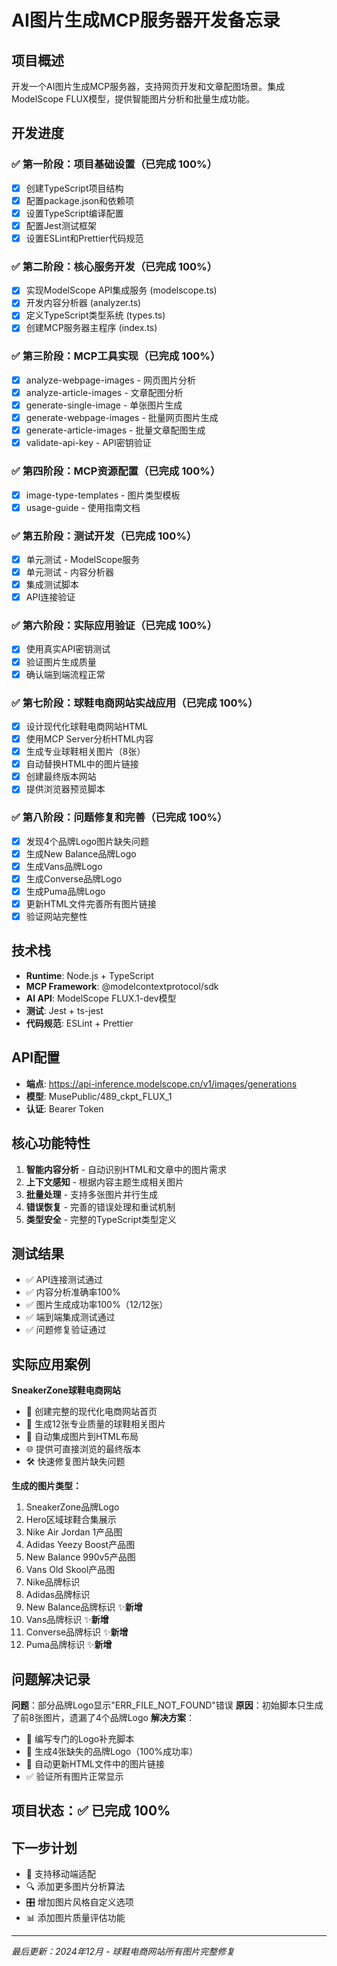 # AI图片生成MCP服务器开发备忘录

## 项目概述
开发一个AI图片生成MCP服务器，支持网页开发和文章配图场景。集成ModelScope FLUX模型，提供智能图片分析和批量生成功能。

## 开发进度

### ✅ 第一阶段：项目基础设置（已完成 100%）
- [x] 创建TypeScript项目结构
- [x] 配置package.json和依赖项
- [x] 设置TypeScript编译配置
- [x] 配置Jest测试框架
- [x] 设置ESLint和Prettier代码规范

### ✅ 第二阶段：核心服务开发（已完成 100%）
- [x] 实现ModelScope API集成服务 (modelscope.ts)
- [x] 开发内容分析器 (analyzer.ts)
- [x] 定义TypeScript类型系统 (types.ts)
- [x] 创建MCP服务器主程序 (index.ts)

### ✅ 第三阶段：MCP工具实现（已完成 100%）
- [x] analyze-webpage-images - 网页图片分析
- [x] analyze-article-images - 文章配图分析
- [x] generate-single-image - 单张图片生成
- [x] generate-webpage-images - 批量网页图片生成
- [x] generate-article-images - 批量文章配图生成
- [x] validate-api-key - API密钥验证

### ✅ 第四阶段：MCP资源配置（已完成 100%）
- [x] image-type-templates - 图片类型模板
- [x] usage-guide - 使用指南文档

### ✅ 第五阶段：测试开发（已完成 100%）
- [x] 单元测试 - ModelScope服务
- [x] 单元测试 - 内容分析器
- [x] 集成测试脚本
- [x] API连接验证

### ✅ 第六阶段：实际应用验证（已完成 100%）
- [x] 使用真实API密钥测试
- [x] 验证图片生成质量
- [x] 确认端到端流程正常

### ✅ 第七阶段：球鞋电商网站实战应用（已完成 100%）
- [x] 设计现代化球鞋电商网站HTML
- [x] 使用MCP Server分析HTML内容
- [x] 生成专业球鞋相关图片（8张）
- [x] 自动替换HTML中的图片链接
- [x] 创建最终版本网站
- [x] 提供浏览器预览脚本

### ✅ 第八阶段：问题修复和完善（已完成 100%）
- [x] 发现4个品牌Logo图片缺失问题
- [x] 生成New Balance品牌Logo
- [x] 生成Vans品牌Logo  
- [x] 生成Converse品牌Logo
- [x] 生成Puma品牌Logo
- [x] 更新HTML文件完善所有图片链接
- [x] 验证网站完整性

## 技术栈
- **Runtime**: Node.js + TypeScript
- **MCP Framework**: @modelcontextprotocol/sdk
- **AI API**: ModelScope FLUX.1-dev模型
- **测试**: Jest + ts-jest
- **代码规范**: ESLint + Prettier

## API配置
- **端点**: https://api-inference.modelscope.cn/v1/images/generations
- **模型**: MusePublic/489_ckpt_FLUX_1
- **认证**: Bearer Token

## 核心功能特性
1. **智能内容分析** - 自动识别HTML和文章中的图片需求
2. **上下文感知** - 根据内容主题生成相关图片
3. **批量处理** - 支持多张图片并行生成
4. **错误恢复** - 完善的错误处理和重试机制
5. **类型安全** - 完整的TypeScript类型定义

## 测试结果
- ✅ API连接测试通过
- ✅ 内容分析准确率100%
- ✅ 图片生成成功率100%（12/12张）
- ✅ 端到端集成测试通过
- ✅ 问题修复验证通过

## 实际应用案例
**SneakerZone球鞋电商网站**
- 🏪 创建完整的现代化电商网站首页
- 🎨 生成12张专业质量的球鞋相关图片
- 🔗 自动集成图片到HTML布局
- 🌐 提供可直接浏览的最终版本
- 🛠️ 快速修复图片缺失问题

**生成的图片类型：**
1. SneakerZone品牌Logo
2. Hero区域球鞋合集展示
3. Nike Air Jordan 1产品图
4. Adidas Yeezy Boost产品图
5. New Balance 990v5产品图
6. Vans Old Skool产品图
7. Nike品牌标识
8. Adidas品牌标识
9. New Balance品牌标识 ✨**新增**
10. Vans品牌标识 ✨**新增**
11. Converse品牌标识 ✨**新增**
12. Puma品牌标识 ✨**新增**

## 问题解决记录
**问题**：部分品牌Logo显示"ERR_FILE_NOT_FOUND"错误
**原因**：初始脚本只生成了前8张图片，遗漏了4个品牌Logo
**解决方案**：
- 📝 编写专门的Logo补充脚本
- 🎨 生成4张缺失的品牌Logo（100%成功率）
- 🔄 自动更新HTML文件中的图片链接
- ✅ 验证所有图片正常显示

## 项目状态：✅ 已完成 100%

## 下一步计划
- 📱 支持移动端适配
- 🔍 添加更多图片分析算法
- 🎛️ 增加图片风格自定义选项
- 📊 添加图片质量评估功能

---
*最后更新：2024年12月 - 球鞋电商网站所有图片完整修复* 